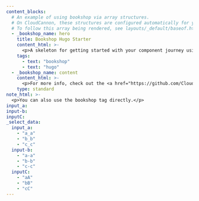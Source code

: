 ```yaml
---
content_blocks:
  # An example of using bookshop via array structures.
  # On CloudCannon, these structures are configured automatically for you.
  # To follow this array being rendered, see layouts/_default/baseof.html
  - _bookshop_name: hero
    title: Bookshop Hugo Starter
    content_html: >-
      <p>A skeleton for getting started with your component journey using Bookshop and Hugo.</p>
    tags:
      - text: "bookshop"
      - text: "hugo"
  - _bookshop_name: content
    content_html: >-
      <p>For more info, check out the <a href="https://github.com/CloudCannon/hugo-bookshop-starter#readme" target="_blank">readme</a></p>
    type: standard
note_html: >-
  <p>You can also use the bookshop tag directly.</p>
input_a:
input-b:
inputC:
_select_data:
  input_a:
    - "a_a"
    - "b_b"
    - "c_c"
  input-b:
    - "a-a"
    - "b-b"
    - "c-c"
  inputC:
    - "aA"
    - "bB"
    - "cC"
---
```

